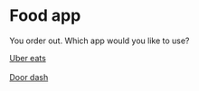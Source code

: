 # Food app

You order out. Which app would you like to use?

[Uber eats](uber-eats.md)<br><br>
[Door dash](door-dash.md)
